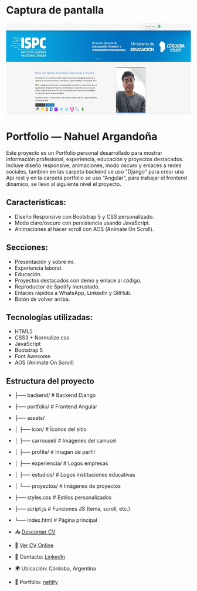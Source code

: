 # Captura de pantalla
<picture><img src="assets/proyectos/portfolio_basico.webp" alt="logo" style="height: 250px;"></picture>

# Portfolio — Nahuel Argandoña
Este proyecto es un Portfolio personal desarrollado para mostrar información profesional, experiencia, educación y proyectos destacados. Incluye diseño responsive, animaciones, modo oscuro y enlaces a redes sociales, tambien en las carpeta backend se uso "Django" para crear una Api rest y en la carpeta portfolio se uso "Angular", para trabajar el frontend dinamico, se llevo al siguiente nivel el proyecto.

## Características: 
- Diseño Responsive con Bootstrap 5 y CSS personalizado.
- Modo claro/oscuro con persistencia usando JavaScript.
- Animaciones al hacer scroll con AOS (Animate On Scroll).

## Secciones:

- Presentación y sobre mí.
- Experiencia laboral.
- Educación.
- Proyectos destacados con demo y enlace al código.
- Reproductor de Spotify incrustado.
- Enlaces rápidos a WhatsApp, LinkedIn y GitHub.
- Botón de volver arriba.

## Tecnologías utilizadas:

- HTML5
- CSS3 + Normalize.css
- JavaScript
- Bootstrap 5
- Font Awesome
- AOS (Animate On Scroll)

## Estructura del proyecto
- ├── backend/                # Backend Django
- ├── portfolio/              # Frontend Angular
- ├── assets/
- │   ├── icon/               # Íconos del sitio
- │   ├── carrousel/          # Imágenes del carrusel
- │   ├── profile/            # Imagen de perfil
- │   ├── experiencia/        # Logos empresas
- │   ├── estudios/           # Logos instituciones educativas
- │   └── proyectos/          # Imágenes de proyectos
- ├── styles.css              # Estilos personalizados
- ├── script.js               # Funciones JS (tema, scroll, etc.)
- └── index.html              # Página principal

- 📥 [Descargar CV](./assets/Curriculum_Vitae_Nahuel_Argandoña.pdf)  
- 🔎 [Ver CV Online](https://www.canva.com/design/DAFoP4HTDqk/YW9Jg6z0ouwf7GeaChLSvg/view?utm_content=DAFoP4HTDqk&utm_campaign=designshare&utm_medium=link2&utm_source=uniquelinks&utlId=he143a9d067)  

- 📧 Contacto: [LinkedIn](https://www.linkedin.com/in/aubar48/)  
- 🌍 Ubicación: Córdoba, Argentina
- 💼 Portfolio: [netlify](https://glittering-lolly-b5e4d4.netlify.app/)  

